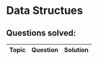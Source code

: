 # Data Structues 

## Questions solved:

| Topic | Question | Solution |
| ----- | -------- | -------- |
  ```
